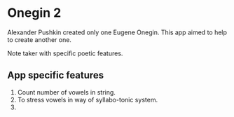 # Onegin 2

Alexander Pushkin created only one Eugene Onegin. This app aimed to help to create another one.

Note taker with specific poetic features.

## App specific features

1. Count number of vowels in string.
2. To stress vowels in way of syllabo-tonic system.
3. 